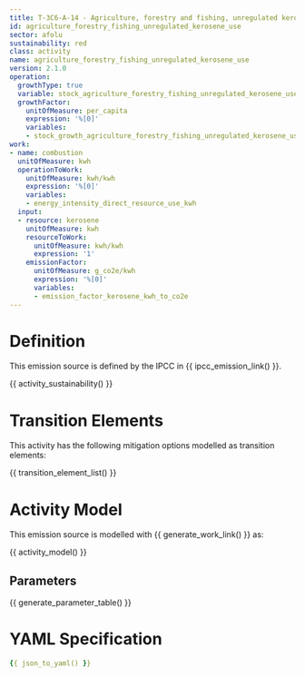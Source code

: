 ```yaml
---
title: T-3C6-A-14 - Agriculture, forestry and fishing, unregulated kerosene use
id: agriculture_forestry_fishing_unregulated_kerosene_use
sector: afolu
sustainability: red
class: activity
name: agriculture_forestry_fishing_unregulated_kerosene_use
version: 2.1.0
operation:
  growthType: true
  variable: stock_agriculture_forestry_fishing_unregulated_kerosene_use
  growthFactor:
    unitOfMeasure: per_capita
    expression: '%[0]'
    variables:
    - stock_growth_agriculture_forestry_fishing_unregulated_kerosene_use
work:
- name: combustion
  unitOfMeasure: kwh
  operationToWork:
    unitOfMeasure: kwh/kwh
    expression: '%[0]'
    variables:
    - energy_intensity_direct_resource_use_kwh
  input:
  - resource: kerosene
    unitOfMeasure: kwh
    resourceToWork:
      unitOfMeasure: kwh/kwh
      expression: '1'
    emissionFactor:
      unitOfMeasure: g_co2e/kwh
      expression: '%[0]'
      variables:
      - emission_factor_kerosene_kwh_to_co2e
---
```

# Definition
This emission source is defined by the IPCC in {{ ipcc_emission_link() }}.


{{ activity_sustainability() }}

# Transition Elements

This activity has the following mitigation options modelled as transition elements:

{{ transition_element_list() }}

# Activity Model
This emission source is modelled with {{ generate_work_link() }} as:

{{ activity_model() }}

## Parameters

{{ generate_parameter_table() }}

# YAML Specification

```yaml
{{ json_to_yaml() }}
```